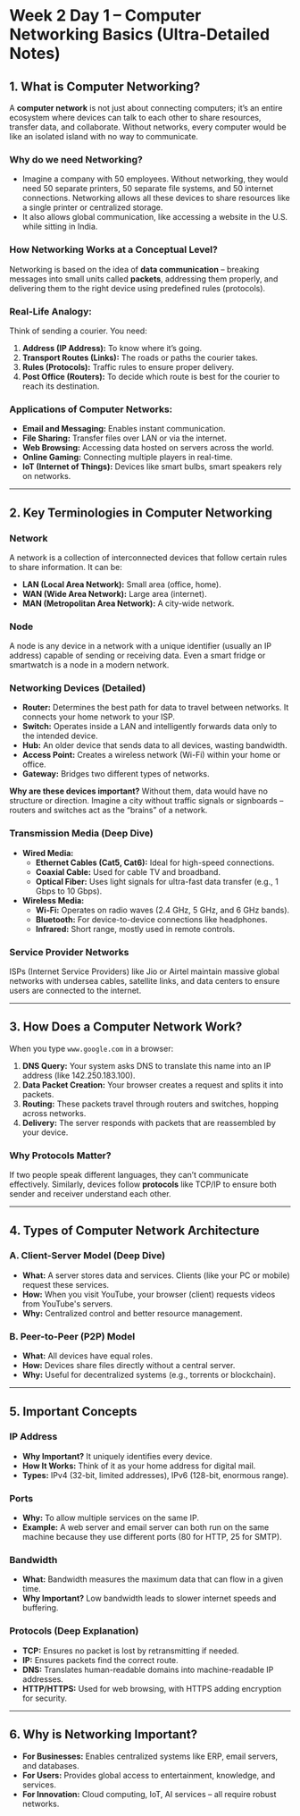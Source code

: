 # Week 2 Day 1 – Computer Networking Basics (Ultra-Detailed Notes)

## **1. What is Computer Networking?**
A **computer network** is not just about connecting computers; it’s an entire ecosystem where devices can talk to each other to share resources, transfer data, and collaborate. Without networks, every computer would be like an isolated island with no way to communicate.

### **Why do we need Networking?**
- Imagine a company with 50 employees. Without networking, they would need 50 separate printers, 50 separate file systems, and 50 internet connections. Networking allows all these devices to share resources like a single printer or centralized storage.
- It also allows global communication, like accessing a website in the U.S. while sitting in India.

### **How Networking Works at a Conceptual Level?**
Networking is based on the idea of **data communication** – breaking messages into small units called **packets**, addressing them properly, and delivering them to the right device using predefined rules (protocols).

### **Real-Life Analogy:**
Think of sending a courier. You need:
1. **Address (IP Address):** To know where it’s going.
2. **Transport Routes (Links):** The roads or paths the courier takes.
3. **Rules (Protocols):** Traffic rules to ensure proper delivery.
4. **Post Office (Routers):** To decide which route is best for the courier to reach its destination.

### **Applications of Computer Networks:**
- **Email and Messaging:** Enables instant communication.
- **File Sharing:** Transfer files over LAN or via the internet.
- **Web Browsing:** Accessing data hosted on servers across the world.
- **Online Gaming:** Connecting multiple players in real-time.
- **IoT (Internet of Things):** Devices like smart bulbs, smart speakers rely on networks.

---

## **2. Key Terminologies in Computer Networking**

### **Network**
A network is a collection of interconnected devices that follow certain rules to share information. It can be:
- **LAN (Local Area Network):** Small area (office, home).
- **WAN (Wide Area Network):** Large area (internet).
- **MAN (Metropolitan Area Network):** A city-wide network.

### **Node**
A node is any device in a network with a unique identifier (usually an IP address) capable of sending or receiving data. Even a smart fridge or smartwatch is a node in a modern network.

### **Networking Devices (Detailed)**
- **Router:** Determines the best path for data to travel between networks. It connects your home network to your ISP.
- **Switch:** Operates inside a LAN and intelligently forwards data only to the intended device.
- **Hub:** An older device that sends data to all devices, wasting bandwidth.
- **Access Point:** Creates a wireless network (Wi-Fi) within your home or office.
- **Gateway:** Bridges two different types of networks.

**Why are these devices important?** Without them, data would have no structure or direction. Imagine a city without traffic signals or signboards – routers and switches act as the “brains” of a network.

### **Transmission Media (Deep Dive)**
- **Wired Media:**
  - **Ethernet Cables (Cat5, Cat6):** Ideal for high-speed connections.
  - **Coaxial Cable:** Used for cable TV and broadband.
  - **Optical Fiber:** Uses light signals for ultra-fast data transfer (e.g., 1 Gbps to 10 Gbps).
- **Wireless Media:**
  - **Wi-Fi:** Operates on radio waves (2.4 GHz, 5 GHz, and 6 GHz bands).
  - **Bluetooth:** For device-to-device connections like headphones.
  - **Infrared:** Short range, mostly used in remote controls.

### **Service Provider Networks**
ISPs (Internet Service Providers) like Jio or Airtel maintain massive global networks with undersea cables, satellite links, and data centers to ensure users are connected to the internet.

---

## **3. How Does a Computer Network Work?**

When you type `www.google.com` in a browser:
1. **DNS Query:** Your system asks DNS to translate this name into an IP address (like 142.250.183.100).
2. **Data Packet Creation:** Your browser creates a request and splits it into packets.
3. **Routing:** These packets travel through routers and switches, hopping across networks.
4. **Delivery:** The server responds with packets that are reassembled by your device.

### **Why Protocols Matter?**
If two people speak different languages, they can’t communicate effectively. Similarly, devices follow **protocols** like TCP/IP to ensure both sender and receiver understand each other.

---

## **4. Types of Computer Network Architecture**

### **A. Client-Server Model (Deep Dive)**
- **What:** A server stores data and services. Clients (like your PC or mobile) request these services.
- **How:** When you visit YouTube, your browser (client) requests videos from YouTube's servers.
- **Why:** Centralized control and better resource management.

### **B. Peer-to-Peer (P2P) Model**
- **What:** All devices have equal roles.
- **How:** Devices share files directly without a central server.
- **Why:** Useful for decentralized systems (e.g., torrents or blockchain).

---

## **5. Important Concepts**

### **IP Address**
- **Why Important?** It uniquely identifies every device.
- **How It Works:** Think of it as your home address for digital mail.
- **Types:** IPv4 (32-bit, limited addresses), IPv6 (128-bit, enormous range).

### **Ports**
- **Why:** To allow multiple services on the same IP.
- **Example:** A web server and email server can both run on the same machine because they use different ports (80 for HTTP, 25 for SMTP).

### **Bandwidth**
- **What:** Bandwidth measures the maximum data that can flow in a given time.
- **Why Important?** Low bandwidth leads to slower internet speeds and buffering.

### **Protocols (Deep Explanation)**
- **TCP:** Ensures no packet is lost by retransmitting if needed.
- **IP:** Ensures packets find the correct route.
- **DNS:** Translates human-readable domains into machine-readable IP addresses.
- **HTTP/HTTPS:** Used for web browsing, with HTTPS adding encryption for security.

---

## **6. Why is Networking Important?**
- **For Businesses:** Enables centralized systems like ERP, email servers, and databases.
- **For Users:** Provides global access to entertainment, knowledge, and services.
- **For Innovation:** Cloud computing, IoT, AI services – all require robust networks.



